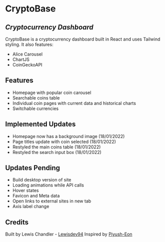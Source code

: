 # CryptoBase
## _Cryptocurrency Dashboard_

CryptoBase is a cryptocurrency dashboard built in React and uses Tailwind styling. It also features:

- Alice Carousel
- ChartJS
- CoinGeckoAPI

## Features

- Homepage with popular coin carousel
- Searchable coins table
- Individual coin pages with current data and historical charts
- Switchable currencies

## Implemented Updates
- Homepage now has a background image (18/01/2022)
- Page titles update with coin selected (18/01/2022)
- Restyled the main coins table (18/01/2022)
- Restyled the search input box (18/01/2022)
## Updates Pending
- Build desktop version of site
- Loading animations while API calls
- Hover states
- Favicon and Meta data
- Open links to external sites in new tab
- Axis label change

## Credits
Built by Lewis Chandler - [Lewisdev94](https://github.com/Lewisdev94)
Inspired by [Piyush-Eon](https://github.com/piyush-eon/react-crypto-tracker)